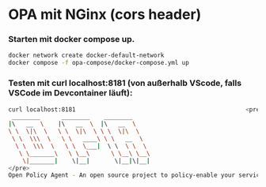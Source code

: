 # OPA mit NGinx (cors header)

### Starten mit docker compose up.

````bash
docker network create docker-default-network
docker compose -f opa-compose/docker-compose.yml up
````

### Testen mit curl localhost:8181 (von außerhalb VScode, falls VSCode im Devcontainer läuft):

````bash
curl localhost:8181                                                <pre>
 ________      ________    ________
|\   __  \    |\   __  \  |\   __  \
\ \  \|\  \   \ \  \|\  \ \ \  \|\  \
 \ \  \\\  \   \ \   ____\ \ \   __  \
  \ \  \\\  \   \ \  \___|  \ \  \ \  \
   \ \_______\   \ \__\      \ \__\ \__\
    \|_______|    \|__|       \|__|\|__|
</pre>
Open Policy Agent - An open source project to policy-enable your service.<br>
````

